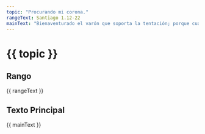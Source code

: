 ```yaml
---
topic: "Procurando mi corona."
rangeText: Santiago 1.12-22
mainText: "Bienaventurado el varón que soporta la tentación; porque cuando haya resistido la prueba, recibirá la corona de vida, que Dios ha prometido a los que le aman."
---
```


# {{ topic }}

## Rango

{{ rangeText }}

## Texto Principal

{{ mainText }}

